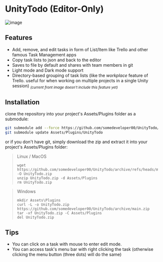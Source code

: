# UnityTodo (Editor-Only)

![image](https://github.com/somedeveloper00/UnityTodo/assets/79690923/60399fe8-f1e8-4b75-b921-c3dd79fa4a8f)



## Features
* Add, remove, and edit tasks in form of List/Item like Trello and other famous Task Management apps
* Copy task lists to json and back to the editor
* Saves to file by default and shares with team members in git
* Light mode and Dark mode support
* Directory-based grouping of task lists (like the *workplace* feature of Trello. useful for when working on multiple projects in a single Unity session) *<sub>(current front image doesn't include this feature yet)</sub>*

## Installation
clone the repository into your project's Assets/Plugins folder as a submodule:
```bash
git submodule add --force https://github.com/somedeveloper00/UnityTodo/ Assets/Plugins/UnityTodo
git submodule update Assets/Plugins/UnityTodo
```
or if you don't have git, simply download the zip and extract it into your project's Assets/Plugins folder:
> Linux / MacOS
> ```
> wget https://github.com/somedeveloper00/UnityTodo/archive/refs/heads/main.zip -O UnityTodo.zip
> unzip UnityTodo.zip -d Assets/Plugins
> rm UnityTodo.zip

> Windows
> ```
> mkdir Assets\Plugins
> curl -L -o UnityTodo.zip https://github.com/somedeveloper00/UnityTodo/archive/main.zip
> tar -xf UnityTodo.zip -C Assets/Plugins
> del UnityTodo.zip
> ```


## Tips
* You can click on a task with mouse to enter edit mode.
* You can access task's menu bar with right clicking the task (otherwise clicking the menu button (three dots) will do the same)
